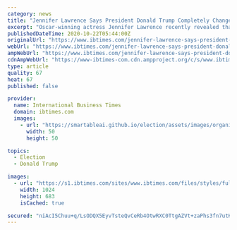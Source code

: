 ```yaml
---
category: news
title: "Jennifer Lawrence Says President Donald Trump Completely Changed Her 'Political Views'"
excerpt: "Oscar-winning actress Jennifer Lawrence recently revealed that the incumbent president of the United States, Donald Trump, made her rethink her political views. While making an appearance in the “ Absolutely Not ” podcast,"
publishedDateTime: 2020-10-22T05:44:00Z
originalUrl: "https://www.ibtimes.com/jennifer-lawrence-says-president-donald-trump-completely-changed-her-political-views-3066615"
webUrl: "https://www.ibtimes.com/jennifer-lawrence-says-president-donald-trump-completely-changed-her-political-views-3066615"
ampWebUrl: "https://www.ibtimes.com/jennifer-lawrence-says-president-donald-trump-completely-changed-her-political-views-3066615?amp=1"
cdnAmpWebUrl: "https://www-ibtimes-com.cdn.ampproject.org/c/s/www.ibtimes.com/jennifer-lawrence-says-president-donald-trump-completely-changed-her-political-views-3066615?amp=1"
type: article
quality: 67
heat: 67
published: false

provider:
  name: International Business Times
  domain: ibtimes.com
  images:
    - url: "https://smartableai.github.io/election/assets/images/organizations/ibtimes.com-50x50.jpg"
      width: 50
      height: 50

topics:
  - Election
  - Donald Trump

images:
  - url: "https://s1.ibtimes.com/sites/www.ibtimes.com/files/styles/full/public/2020/10/22/jennifer-lawrence.jpg"
    width: 1024
    height: 683
    isCached: true

secured: "niAcI5Chuu+q/LsODQX5EyvTsteQvCeRb4OtwRXC0TtgAZVt+zaPhs3fn7utKRNhRaySZ3VReoOfantVWMQ0ACoAbYoJjSGhIxzPxEj5BYTloKhvKXSK32cCw3FOgsI6beHbi5qZdgS3s1MUmWzY3I+fTq/FqiNHkPkPcOWdGwtBoKAQjd25UFuX3Sqii28dxzlhqT/vRi6gQJjvZSxyoOGibPh42W4ZiZVF6W0GP+/21R76kntOqcVV4DXz7ZTYDe7cxDIjt0yNv0uvfOOPkHO/gAMsEC/H7aZTWVet/xswHmMj2Xq/30H4m0aG9EflBf51qjGdnswfc80QxyJDuDbIiKZrfEwKpfNCRxkejXc=;n95HLG8tI6Ixveg9GiC6Lg=="
---
```


